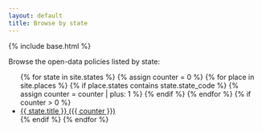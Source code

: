 ```yaml
---
layout: default
title: Browse by state
---
```


{% include base.html %}

Browse the open-data policies listed by state:

<ul>
{% for state in site.states %}
  {% assign counter = 0 %}
  {% for place in site.places %}
    {% if place.states contains state.state_code %}
      {% assign counter = counter | plus: 1 %}
    {% endif %}
  {% endfor %}
  {% if counter > 0 %}
    <li>
      <a href="{{ state.url }}">{{ state.title }} ({{ counter }})</a>
    </li>
  {% endif %}
{% endfor %}
</ul>
<!-- The counter is really a counter of places, not docs. Doesn't matter now but could change in the future. -->
